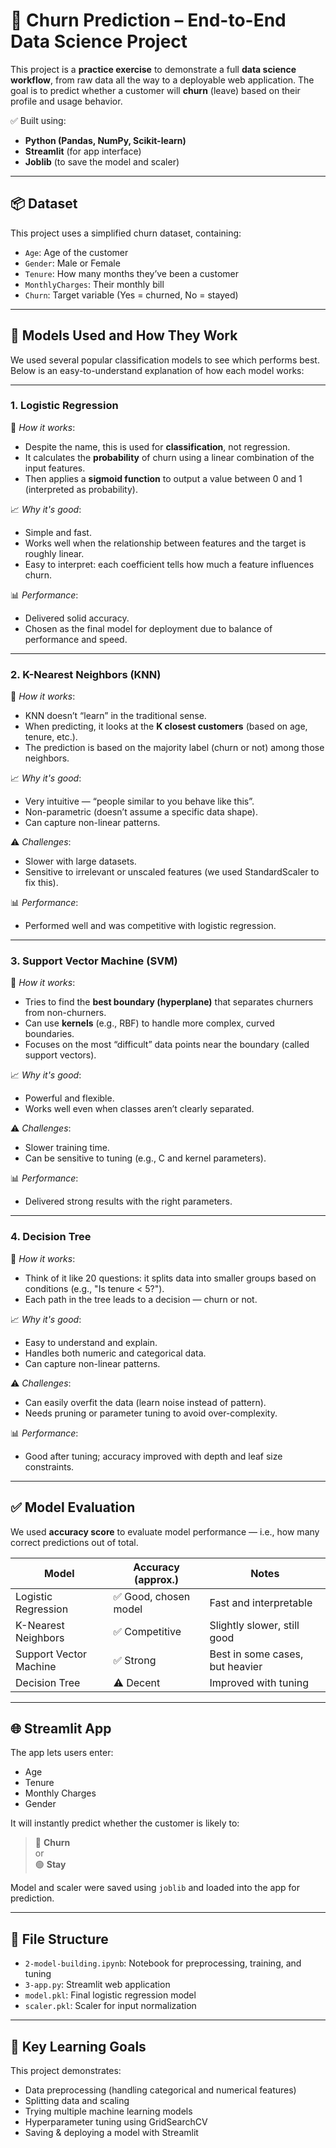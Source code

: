 # 🧠 Churn Prediction – End-to-End Data Science Project

This project is a **practice exercise** to demonstrate a full **data science workflow**, from raw data all the way to a deployable web application. The goal is to predict whether a customer will **churn** (leave) based on their profile and usage behavior.

✅ Built using:
- **Python (Pandas, NumPy, Scikit-learn)**
- **Streamlit** (for app interface)
- **Joblib** (to save the model and scaler)

---

## 📦 Dataset

This project uses a simplified churn dataset, containing:
- `Age`: Age of the customer
- `Gender`: Male or Female
- `Tenure`: How many months they’ve been a customer
- `MonthlyCharges`: Their monthly bill
- `Churn`: Target variable (Yes = churned, No = stayed)

---

## 🔧 Models Used and How They Work

We used several popular classification models to see which performs best. Below is an easy-to-understand explanation of how each model works:

---

### 1. **Logistic Regression**

🧠 *How it works*:
- Despite the name, this is used for **classification**, not regression.
- It calculates the **probability** of churn using a linear combination of the input features.
- Then applies a **sigmoid function** to output a value between 0 and 1 (interpreted as probability).

📈 *Why it's good*:
- Simple and fast.
- Works well when the relationship between features and the target is roughly linear.
- Easy to interpret: each coefficient tells how much a feature influences churn.

📊 *Performance*:
- Delivered solid accuracy.
- Chosen as the final model for deployment due to balance of performance and speed.

---

### 2. **K-Nearest Neighbors (KNN)**

🧠 *How it works*:
- KNN doesn’t “learn” in the traditional sense.
- When predicting, it looks at the **K closest customers** (based on age, tenure, etc.).
- The prediction is based on the majority label (churn or not) among those neighbors.

📈 *Why it's good*:
- Very intuitive — “people similar to you behave like this”.
- Non-parametric (doesn’t assume a specific data shape).
- Can capture non-linear patterns.

⚠️ *Challenges*:
- Slower with large datasets.
- Sensitive to irrelevant or unscaled features (we used StandardScaler to fix this).

📊 *Performance*:
- Performed well and was competitive with logistic regression.

---

### 3. **Support Vector Machine (SVM)**

🧠 *How it works*:
- Tries to find the **best boundary (hyperplane)** that separates churners from non-churners.
- Can use **kernels** (e.g., RBF) to handle more complex, curved boundaries.
- Focuses on the most “difficult” data points near the boundary (called support vectors).

📈 *Why it's good*:
- Powerful and flexible.
- Works well even when classes aren’t clearly separated.

⚠️ *Challenges*:
- Slower training time.
- Can be sensitive to tuning (e.g., C and kernel parameters).

📊 *Performance*:
- Delivered strong results with the right parameters.

---

### 4. **Decision Tree**

🧠 *How it works*:
- Think of it like 20 questions: it splits data into smaller groups based on conditions (e.g., "Is tenure < 5?").
- Each path in the tree leads to a decision — churn or not.

📈 *Why it's good*:
- Easy to understand and explain.
- Handles both numeric and categorical data.
- Can capture non-linear patterns.

⚠️ *Challenges*:
- Can easily overfit the data (learn noise instead of pattern).
- Needs pruning or parameter tuning to avoid over-complexity.

📊 *Performance*:
- Good after tuning; accuracy improved with depth and leaf size constraints.

---

## ✅ Model Evaluation

We used **accuracy score** to evaluate model performance — i.e., how many correct predictions out of total.

| Model               | Accuracy (approx.) | Notes |
|--------------------|--------------------|-------|
| Logistic Regression | ✅ Good, chosen model | Fast and interpretable |
| K-Nearest Neighbors | ✅ Competitive | Slightly slower, still good |
| Support Vector Machine | ✅ Strong | Best in some cases, but heavier |
| Decision Tree       | ⚠️ Decent | Improved with tuning |

---

## 🌐 Streamlit App

The app lets users enter:
- Age
- Tenure
- Monthly Charges
- Gender

It will instantly predict whether the customer is likely to:
> 🔴 **Churn**  
> or  
> 🟢 **Stay**

Model and scaler were saved using `joblib` and loaded into the app for prediction.

---

## 📁 File Structure

- `2-model-building.ipynb`: Notebook for preprocessing, training, and tuning
- `3-app.py`: Streamlit web application
- `model.pkl`: Final logistic regression model
- `scaler.pkl`: Scaler for input normalization

---

## 🧹 Key Learning Goals

This project demonstrates:

- Data preprocessing (handling categorical and numerical features)
- Splitting data and scaling
- Trying multiple machine learning models
- Hyperparameter tuning using GridSearchCV
- Saving & deploying a model with Streamlit